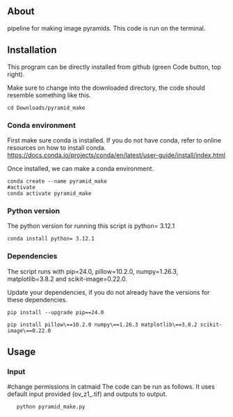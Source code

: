 
## About
pipeline for making image pyramids.
This code is run on the terminal.

## Installation
This program can be directly installed from github (green Code button, top right).

Make sure to change into the downloaded directory, the code should resemble something like this.

```bash=
cd Downloads/pyramid_make
```

### Conda environment
First make sure conda is installed. If you do not have conda, refer to online resources on how to install conda.
https://docs.conda.io/projects/conda/en/latest/user-guide/install/index.html

Once installed, we can make a conda environment.

```bash=
conda create --name pyramid_make
#activate
conda activate pyramid_make
```

### Python version
The python version for running this script is python= 3.12.1 
```bash=
conda install python= 3.12.1 
```

### Dependencies
The script runs with pip=24.0, pillow=10.2.0, numpy=1.26.3, matplotlib=3.8.2 and scikit-image=0.22.0.

Update your dependencies, if you do not already have the versions for these dependencies.

```bash=
pip install --upgrade pip==24.0

pip install pillow\==10.2.0 numpy\==1.26.3 matplotlib\==3.8.2 scikit-image\==0.22.0
```

## Usage
### Input
#change permissions in catmaid
The code can be run as follows. It uses default input provided (ov_z1_.tif) and outputs to output.
```bash=
   python pyramid_make.py
```

